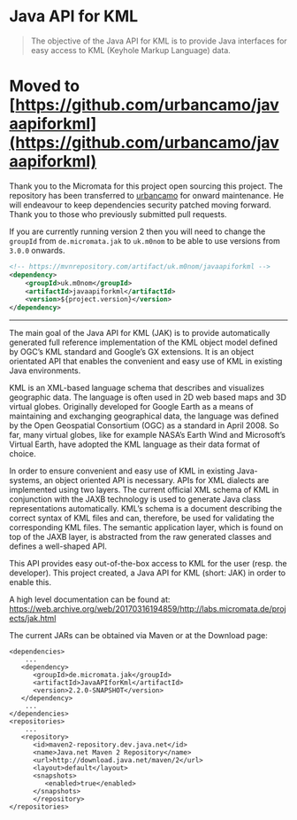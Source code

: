 # Java API for KML

> The objective of the Java API for KML is to provide Java interfaces for easy access to KML (Keyhole Markup Language) data.

# Moved to [https://github.com/urbancamo/javaapiforkml](https://github.com/urbancamo/javaapiforkml)

Thank you to the Micromata for this project open sourcing this project.
The repository has been transferred to [urbancamo](mailto:mark@wickensonline.co.uk) for onward maintenance.
He will endeavour to keep dependencies security patched moving forward.
Thank you to those who previously submitted pull requests.

If you are currently running version 2 then you will need to change the `groupId` from 
`de.micromata.jak` to `uk.m0nom` to be able to use versions from `3.0.0` onwards.

```xml
<!-- https://mvnrepository.com/artifact/uk.m0nom/javaapiforkml -->
<dependency>
    <groupId>uk.m0nom</groupId>
    <artifactId>javaapiforkml</artifactId>
    <version>${project.version}</version>
</dependency>
```

---

The main goal of the Java API for KML (JAK) is to provide automatically generated full reference implementation of the 
KML object model defined by OGC’s KML standard and Google’s GX extensions. It is an object orientated API that enables 
the convenient and easy use of KML in existing Java environments.

KML is an XML-based language schema that describes and visualizes geographic data. The language is often used in 2D web 
based maps and 3D virtual globes. Originally developed for Google Earth as a means of maintaining and exchanging 
geographical data, the language was defined by the Open Geospatial Consortium (OGC) as a standard in April 2008. 
So far, many virtual globes, like for example NASA’s Earth Wind and Microsoft’s Virtual Earth, have adopted the KML
language as their data format of choice.

In order to ensure convenient and easy use of KML in existing Java-systems, an object oriented API is necessary. 
APIs for XML dialects are implemented using two layers. The current official XML schema of KML in conjunction with the
JAXB technology is used to generate Java class representations automatically. KML’s schema is a document describing 
the correct syntax of KML files and can, therefore, be used for validating the corresponding KML files. The semantic
application layer, which is found on top of the JAXB layer, is abstracted from the raw generated classes and defines
a well-shaped API.

This API provides easy out-of-the-box access to KML for the user (resp. the developer). This project created, a Java
API for KML (short: JAK) in order to enable this.

A high level documentation can be found at:
https://web.archive.org/web/20170316194859/http://labs.micromata.de/projects/jak.html

The current JARs can be obtained via Maven or at the Download page:

```
<dependencies>
    ...
   <dependency>
      <groupId>de.micromata.jak</groupId>
      <artifactId>JavaAPIforKml</artifactId>
      <version>2.2.0-SNAPSHOT</version>
   </dependency>
    ...
</dependencies>
<repositories>
    ...
   <repository>
      <id>maven2-repository.dev.java.net</id>
      <name>Java.net Maven 2 Repository</name>
      <url>http://download.java.net/maven/2</url>
      <layout>default</layout>
      <snapshots>
         <enabled>true</enabled>
      </snapshots>
      </repository>
</repositories>
```
